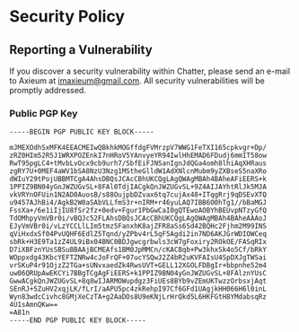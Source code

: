 # Security Policy

## Reporting a Vulnerability

If you discover a security vulnerability within Chatter, please send an e-mail
to Axieum at imaxieum@gmail.com.
All security vulnerabilities will be promptly addressed.

### Public PGP Key

```asc
-----BEGIN PGP PUBLIC KEY BLOCK-----

mJMEXOdhSxMFK4EEACMEIwQBkhkMOGffdgFVMrzpV7WWG1FeTXI165cpkvgr+Dp/
zRZ0HIm52R5J1WRXPOZEnkI7nHRoV5YAnvyeYR94IwlHhEMAD6FDudj6mmIT58ow
RwT95pgLC4+tMvbLvOcx9cb9urh7/SbfEiFJNSanIgnJdQGa4omh8lhiAqXHRaus
zgRY7U+0MEF4aWV1bSA8NzU3Nzg1MStheGlldW1AdXNlcnMubm9yZXBseS5naXRo
dWIuY29tPojUBBMTCgA4AhsDBQsJCAcCBhUKCQgLAgQWAgMBAh4BAheAFiEERS+k
1PPIZ9BN04yGnJWZUGvSL+8FAl0TdjIACgkQnJWZUGvSL+9Z4AIJAYhtRlJk5MJA
vkVRYnOFUin1N2AD0AuosB/s88OujpbDZvax6tq7cujAx48+ITqgRrj9qDSEvXTQ
u9457AJhBi4/AgkB2W0aSAbVLLfmS3r+nIRM+r46yuLAQ7IBB6O0hTg1//bBaMGJ
FssXa+/6e1iIjIU8fSr2fz+0edv+Fgur1PbGwCaI0gQTEwoAOBYhBEUvpNTzyGfQ
TdOMhpyVmVBr0i/vBQJc52FLAhsDBQsJCAcCBhUKCQgLAgQWAgMBAh4BAheAAAoJ
EJyVmVBr0i/vLzYCCLlLIm5tmz5FanxhK8ajZFR8aSs6Sd42BQHc2Fjhm2M99INS
qViHxdxSf04PvUQHF6EdlZ5Tqnd/yZPbv4rL5qF5Agdi2in7ND6AKJGrWDIOWCeq
sbRk+H3E9Ta1zZ4UL9iBx04BNC0BDJgwcgrbwls3cW7gFoxiry2ROkOE/FASqRIx
D7iXBFznYUsSBSuBBAAjBCMEAfs1BM0JpMMCn/cKACBqb+Pw3khxSk4o5Cf/bRkY
WOppxdg43KbcYEFTZNRw4cJoFrQF+07ucYSQwJ2Z4bR2uKVFAIsU4SpDXJgTWSai
vrSKuP4r91OjzZ2TGa+sUNvxaedZk4RwsUVT+GELL12XGOLFDBgIr+bbpnhe52m4
uw06QRUpAwEKCYi7BBgTCgAgFiEERS+k1PPIZ9BN04yGnJWZUGvSL+8FAlznYUsC
GwwACgkQnJWZUGvSL+8q8wIJARMOWupdgz3FiUEs8BYb9vZEmUKTwzzOrbsxjAqt
SEnRJ+5ZuHV2xqjLK/fLrI/aAPU5pc4zkRehpI97Cf6GFd1UAgjkHH066H6l0inL
Wyn83wdcCivhc8GMjXeCzTA+g2AaDOs8U9eKNjLrHrQkd5L6HKFGtH8YMdabsqRz
4U1sAmnQKw==
=A81n
-----END PGP PUBLIC KEY BLOCK-----
```
